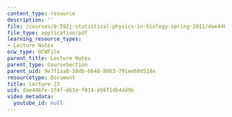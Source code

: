 ```yaml
---
content_type: resource
description: ''
file: /courses/8-592j-statistical-physics-in-biology-spring-2011/dae446fe1f4fdb1ef014e56f1db4dd9b_MIT8_592JS11_lec23.pdf
file_type: application/pdf
learning_resource_types:
- Lecture Notes
ocw_type: OCWFile
parent_title: Lecture Notes
parent_type: CourseSection
parent_uid: 9e7f1aa8-38db-6648-8063-791ee60d518e
resourcetype: Document
title: Lecture 23
uid: dae446fe-1f4f-db1e-f014-e56f1db4dd9b
video_metadata:
  youtube_id: null
---
```

